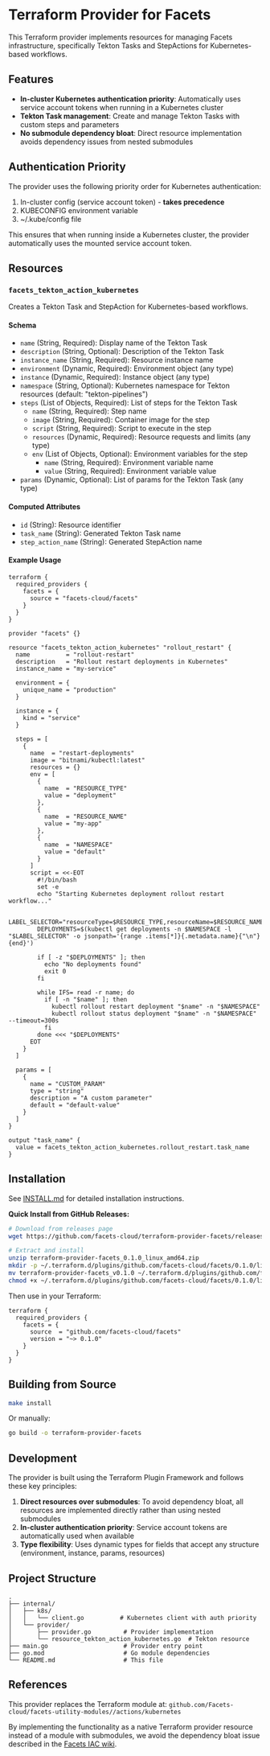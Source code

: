 # Terraform Provider for Facets

This Terraform provider implements resources for managing Facets infrastructure, specifically Tekton Tasks and StepActions for Kubernetes-based workflows.

## Features

- **In-cluster Kubernetes authentication priority**: Automatically uses service account tokens when running in a Kubernetes cluster
- **Tekton Task management**: Create and manage Tekton Tasks with custom steps and parameters
- **No submodule dependency bloat**: Direct resource implementation avoids dependency issues from nested submodules

## Authentication Priority

The provider uses the following priority order for Kubernetes authentication:

1. In-cluster config (service account token) - **takes precedence**
2. KUBECONFIG environment variable
3. ~/.kube/config file

This ensures that when running inside a Kubernetes cluster, the provider automatically uses the mounted service account token.

## Resources

### `facets_tekton_action_kubernetes`

Creates a Tekton Task and StepAction for Kubernetes-based workflows.

#### Schema

- `name` (String, Required): Display name of the Tekton Task
- `description` (String, Optional): Description of the Tekton Task
- `instance_name` (String, Required): Resource instance name
- `environment` (Dynamic, Required): Environment object (any type)
- `instance` (Dynamic, Required): Instance object (any type)
- `namespace` (String, Optional): Kubernetes namespace for Tekton resources (default: "tekton-pipelines")
- `steps` (List of Objects, Required): List of steps for the Tekton Task
  - `name` (String, Required): Step name
  - `image` (String, Required): Container image for the step
  - `script` (String, Required): Script to execute in the step
  - `resources` (Dynamic, Required): Resource requests and limits (any type)
  - `env` (List of Objects, Optional): Environment variables for the step
    - `name` (String, Required): Environment variable name
    - `value` (String, Required): Environment variable value
- `params` (Dynamic, Optional): List of params for the Tekton Task (any type)

#### Computed Attributes

- `id` (String): Resource identifier
- `task_name` (String): Generated Tekton Task name
- `step_action_name` (String): Generated StepAction name

#### Example Usage

```hcl
terraform {
  required_providers {
    facets = {
      source = "facets-cloud/facets"
    }
  }
}

provider "facets" {}

resource "facets_tekton_action_kubernetes" "rollout_restart" {
  name          = "rollout-restart"
  description   = "Rollout restart deployments in Kubernetes"
  instance_name = "my-service"

  environment = {
    unique_name = "production"
  }

  instance = {
    kind = "service"
  }

  steps = [
    {
      name  = "restart-deployments"
      image = "bitnami/kubectl:latest"
      resources = {}
      env = [
        {
          name  = "RESOURCE_TYPE"
          value = "deployment"
        },
        {
          name  = "RESOURCE_NAME"
          value = "my-app"
        },
        {
          name  = "NAMESPACE"
          value = "default"
        }
      ]
      script = <<-EOT
        #!/bin/bash
        set -e
        echo "Starting Kubernetes deployment rollout restart workflow..."

        LABEL_SELECTOR="resourceType=$RESOURCE_TYPE,resourceName=$RESOURCE_NAME"
        DEPLOYMENTS=$(kubectl get deployments -n $NAMESPACE -l "$LABEL_SELECTOR" -o jsonpath='{range .items[*]}{.metadata.name}{"\n"}{end}')

        if [ -z "$DEPLOYMENTS" ]; then
          echo "No deployments found"
          exit 0
        fi

        while IFS= read -r name; do
          if [ -n "$name" ]; then
            kubectl rollout restart deployment "$name" -n "$NAMESPACE"
            kubectl rollout status deployment "$name" -n "$NAMESPACE" --timeout=300s
          fi
        done <<< "$DEPLOYMENTS"
      EOT
    }
  ]

  params = [
    {
      name = "CUSTOM_PARAM"
      type = "string"
      description = "A custom parameter"
      default = "default-value"
    }
  ]
}

output "task_name" {
  value = facets_tekton_action_kubernetes.rollout_restart.task_name
}
```

## Installation

See [INSTALL.md](INSTALL.md) for detailed installation instructions.

**Quick Install from GitHub Releases:**

```bash
# Download from releases page
wget https://github.com/facets-cloud/terraform-provider-facets/releases/download/v0.1.0/terraform-provider-facets_0.1.0_linux_amd64.zip

# Extract and install
unzip terraform-provider-facets_0.1.0_linux_amd64.zip
mkdir -p ~/.terraform.d/plugins/github.com/facets-cloud/facets/0.1.0/linux_amd64
mv terraform-provider-facets_v0.1.0 ~/.terraform.d/plugins/github.com/facets-cloud/facets/0.1.0/linux_amd64/terraform-provider-facets
chmod +x ~/.terraform.d/plugins/github.com/facets-cloud/facets/0.1.0/linux_amd64/terraform-provider-facets
```

Then use in your Terraform:
```hcl
terraform {
  required_providers {
    facets = {
      source  = "github.com/facets-cloud/facets"
      version = "~> 0.1.0"
    }
  }
}
```

## Building from Source

```bash
make install
```

Or manually:

```bash
go build -o terraform-provider-facets
```

## Development

The provider is built using the Terraform Plugin Framework and follows these key principles:

1. **Direct resources over submodules**: To avoid dependency bloat, all resources are implemented directly rather than using nested submodules
2. **In-cluster authentication priority**: Service account tokens are automatically used when available
3. **Type flexibility**: Uses dynamic types for fields that accept any structure (environment, instance, params, resources)

## Project Structure

```
.
├── internal/
│   ├── k8s/
│   │   └── client.go          # Kubernetes client with auth priority
│   └── provider/
│       ├── provider.go         # Provider implementation
│       └── resource_tekton_action_kubernetes.go  # Tekton resource
├── main.go                     # Provider entry point
├── go.mod                      # Go module dependencies
└── README.md                   # This file
```

## References

This provider replaces the Terraform module at:
`github.com/Facets-cloud/facets-utility-modules//actions/kubernetes`

By implementing the functionality as a native Terraform provider resource instead of a module with submodules, we avoid the dependency bloat issue described in the [Facets IAC wiki](https://github.com/Facets-cloud/facets-iac/wiki/Terraform-Submodule-Dependency-Bloat).
